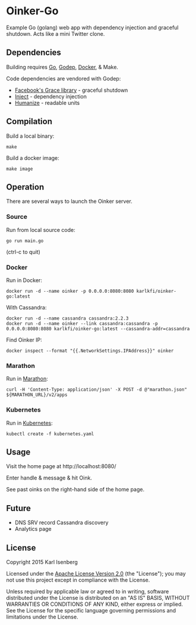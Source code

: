 # Oinker-Go

Example Go (golang) web app with dependency injection and graceful shutdown. Acts like a mini Twitter clone.


## Dependencies

Building requires [Go](https://golang.org/doc/install), [Godep](https://github.com/tools/godep), [Docker](https://docs.docker.com/installation/), &amp; Make.

Code dependencies are vendored with Godep:

- [Facebook's Grace library](http://github.com/facebookgo/grace) - graceful shutdown
- [Inject](http://github.com/karlkfi/inject) - dependency injection
- [Humanize](http://github.com/dustin/go-humanize) - readable units


## Compilation

Build a local binary:

```
make
```

Build a docker image:

```
make image
```


## Operation

There are several ways to launch the Oinker server.

### Source

Run from local source code:

```
go run main.go
```

(ctrl-c to quit)

### Docker

Run in Docker:

```
docker run -d --name oinker -p 0.0.0.0:8080:8080 karlkfi/oinker-go:latest
```

With Cassandra:

```
docker run -d --name cassandra cassandra:2.2.3
docker run -d --name oinker --link cassandra:cassandra -p 0.0.0.0:8080:8080 karlkfi/oinker-go:latest --cassandra-addr=cassandra
```

Find Oinker IP:

```
docker inspect --format "{{.NetworkSettings.IPAddress}}" oinker
```

### Marathon

Run in [Marathon](https://mesosphere.github.io/marathon/):

```
curl -H 'Content-Type: application/json' -X POST -d @"marathon.json" ${MARATHON_URL}/v2/apps
```

### Kubernetes

Run in [Kubernetes](http://kubernetes.io/):

```
kubectl create -f kubernetes.yaml
```


## Usage

Visit the home page at http://localhost:8080/

Enter handle &amp; message &amp; hit Oink.

See past oinks on the right-hand side of the home page.


## Future

- DNS SRV record Cassandra discovery
- Analytics page


## License

   Copyright 2015 Karl Isenberg

   Licensed under the [Apache License Version 2.0](LICENSE) (the "License");
   you may not use this project except in compliance with the License.

   Unless required by applicable law or agreed to in writing, software
   distributed under the License is distributed on an "AS IS" BASIS,
   WITHOUT WARRANTIES OR CONDITIONS OF ANY KIND, either express or implied.
   See the License for the specific language governing permissions and
   limitations under the License.
